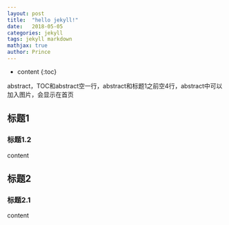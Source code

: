 ```yaml
---
layout: post
title:  "hello jekyll!"
date:   2018-05-05
categories: jekyll
tags: jekyll markdown
mathjax: true
author: Prince
---
```


* content
{:toc}

abstract，TOC和abstract空一行，abstract和标题1之前空4行，abstract中可以加入图片，会显示在首页




## 标题1

### 标题1.2

content

## 标题2

### 标题2.1

content
